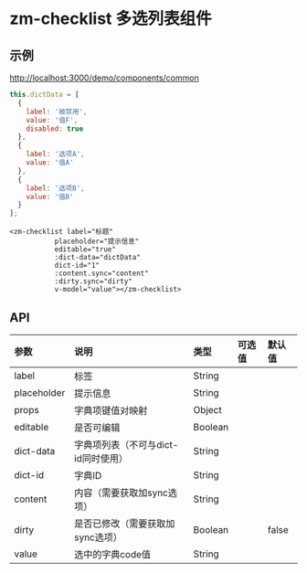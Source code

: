 # zm-checklist 多选列表组件

## 示例
[http://localhost:3000/demo/components/common](http://localhost:3000/demo/components/common)

```javascript
this.dictData = [
  {
    label: '被禁用',
    value: '值F',
    disabled: true
  },
  {
    label: '选项A',
    value: '值A'
  },
  {
    label: '选项B',
    value: '值B'
  }
];
```

```vue
<zm-checklist label="标题"
           placeholder="提示信息"
           editable="true"
           :dict-data="dictData"
           dict-id="1"
           :content.sync="content"
           :dirty.sync="dirty"
           v-model="value"></zm-checklist>
```

## API

| 参数         | 说明                              | 类型     | 可选值 | 默认值 |
|:------------|:---------------------------------|:---------|:-------|:------|
| label       | 标签                              | String   |        |       |
| placeholder | 提示信息                          | String   |        |       |
| props       | 字典项键值对映射                   | Object   |        |       |
| editable    | 是否可编辑                        | Boolean  |        |       |
| dict-data   | 字典项列表（不可与dict-id同时使用）  | String   |        |       |
| dict-id     | 字典ID                            | String   |        |       |
| content     | 内容（需要获取加sync选项）          | String   |        |       |
| dirty       | 是否已修改（需要获取加sync选项）     | Boolean  |        | false |
| value       | 选中的字典code值                   | String   |        |       |

